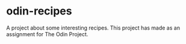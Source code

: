 # odin-recipes
A project about some interesting recipes. This project has made as an assignment for The Odin Project.
